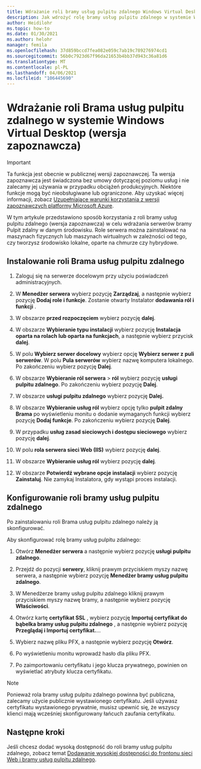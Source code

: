 ```yaml
---
title: Wdrażanie roli bramy usług pulpitu zdalnego Windows Virtual Desktop — Azure
description: Jak wdrożyć rolę bramy usług pulpitu zdalnego w systemie Windows Virtual Desktop.
author: Heidilohr
ms.topic: how-to
ms.date: 01/30/2021
ms.author: helohr
manager: femila
ms.openlocfilehash: 37d859bccd7fea082e059c7ab19c789276974cd1
ms.sourcegitcommit: 56b0c7923d67f96da21653b4bb37d943c36a81d6
ms.translationtype: MT
ms.contentlocale: pl-PL
ms.lasthandoff: 04/06/2021
ms.locfileid: "106445690"
---
```

# <a name="deploy-the-rd-gateway-role-in-windows-virtual-desktop-preview"></a>Wdrażanie roli Brama usług pulpitu zdalnego w systemie Windows Virtual Desktop (wersja zapoznawcza)

> [!IMPORTANT]
> Ta funkcja jest obecnie w publicznej wersji zapoznawczej.
> Ta wersja zapoznawcza jest świadczona bez umowy dotyczącej poziomu usług i nie zalecamy jej używania w przypadku obciążeń produkcyjnych. Niektóre funkcje mogą być nieobsługiwane lub ograniczone.
> Aby uzyskać więcej informacji, zobacz [Uzupełniające warunki korzystania z wersji zapoznawczych platformy Microsoft Azure](https://azure.microsoft.com/support/legal/preview-supplemental-terms/).

W tym artykule przedstawiono sposób korzystania z roli bramy usług pulpitu zdalnego (wersja zapoznawcza) w celu wdrażania serwerów bramy Pulpit zdalny w danym środowisku. Role serwera można zainstalować na maszynach fizycznych lub maszynach wirtualnych w zależności od tego, czy tworzysz środowisko lokalne, oparte na chmurze czy hybrydowe.

## <a name="install-the-rd-gateway-role"></a>Instalowanie roli Brama usług pulpitu zdalnego

1. Zaloguj się na serwerze docelowym przy użyciu poświadczeń administracyjnych.

2. W **Menedżer serwera** wybierz pozycję **Zarządzaj**, a następnie wybierz pozycję **Dodaj role i funkcje**. Zostanie otwarty Instalator **dodawania ról i funkcji** .

3. W obszarze **przed rozpoczęciem** wybierz pozycję **dalej**.

4. W obszarze **Wybieranie typu instalacji** wybierz pozycję **Instalacja oparta na rolach lub oparta na funkcjach**, a następnie wybierz przycisk **dalej**.

5. W polu **Wybierz serwer docelowy** wybierz opcję **Wybierz serwer z puli serwerów**. W polu **Pula serwerów** wybierz nazwę komputera lokalnego. Po zakończeniu wybierz pozycję **Dalej**.

6. W obszarze **Wybieranie ról serwera**  >  **ról** wybierz pozycję **usługi pulpitu zdalnego**. Po zakończeniu wybierz pozycję **Dalej**.

7. W obszarze **usługi pulpitu zdalnego** wybierz pozycję **Dalej.**

8. W obszarze **Wybieranie usług ról** wybierz opcję tylko **pulpit zdalny Brama** po wyświetleniu monitu o dodanie wymaganych funkcji wybierz pozycję **Dodaj funkcje**. Po zakończeniu wybierz pozycję **Dalej**.

9. W przypadku **usług zasad sieciowych i dostępu sieciowego** wybierz pozycję **dalej**.

10. W polu **rola serwera sieci Web (IIS)** wybierz pozycję **dalej**.

11. W obszarze **Wybieranie usług ról** wybierz pozycję **dalej**.

12. W obszarze **Potwierdź wybrane opcje instalacji** wybierz pozycję **Zainstaluj**. Nie zamykaj Instalatora, gdy wystąpi proces instalacji.

## <a name="configure-rd-gateway-role"></a>Konfigurowanie roli bramy usług pulpitu zdalnego

Po zainstalowaniu roli Brama usług pulpitu zdalnego należy ją skonfigurować.

Aby skonfigurować rolę bramy usług pulpitu zdalnego:

1. Otwórz **Menedżer serwera** a następnie wybierz pozycję **usługi pulpitu zdalnego**.

2. Przejdź do pozycji **serwery**, kliknij prawym przyciskiem myszy nazwę serwera, a następnie wybierz pozycję **Menedżer bramy usług pulpitu zdalnego**.

3. W Menedżerze bramy usług pulpitu zdalnego kliknij prawym przyciskiem myszy nazwę bramy, a następnie wybierz pozycję **Właściwości**.

4. Otwórz kartę **certyfikat SSL** , wybierz pozycję **Importuj certyfikat do bąbelka bramy usług pulpitu zdalnego** , a następnie wybierz pozycję **Przeglądaj i Importuj certyfikat.**...

5. Wybierz nazwę pliku PFX, a następnie wybierz pozycję **Otwórz**.

6. Po wyświetleniu monitu wprowadź hasło dla pliku PFX.

7. Po zaimportowaniu certyfikatu i jego klucza prywatnego, powinien on wyświetlać atrybuty klucza certyfikatu.

>[!NOTE]
>Ponieważ rola bramy usług pulpitu zdalnego powinna być publiczna, zalecamy użycie publicznie wystawionego certyfikatu. Jeśli używasz certyfikatu wystawionego prywatnie, musisz upewnić się, że wszyscy klienci mają wcześniej skonfigurowany łańcuch zaufania certyfikatu.

## <a name="next-steps"></a>Następne kroki

Jeśli chcesz dodać wysoką dostępność do roli bramy usług pulpitu zdalnego, zobacz temat [Dodawanie wysokiej dostępności do frontonu sieci Web i bramy usług pulpitu zdalnego](/windows-server/remote/remote-desktop-services/rds-rdweb-gateway-ha).